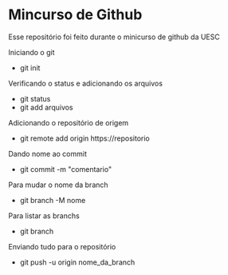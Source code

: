 # Mincurso de Github

Esse repositório foi feito durante o minicurso de github da UESC  
  
Iniciando o git
* git init  
  
Verificando o status e adicionando os arquivos
* git status  
* git add arquivos  
  
Adicionando o repositório de origem
* git remote add origin https://repositorio  
  
Dando nome ao commit
* git commit -m "comentario"  
  
Para mudar o nome da branch  
* git branch -M nome  
  
Para listar as branchs
* git branch  
  
Enviando tudo para o repositório  
* git push -u origin nome_da_branch  

